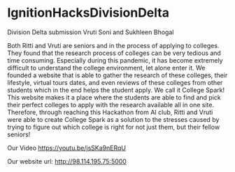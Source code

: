 # IgnitionHacksDivisionDelta
Division Delta submission Vruti Soni and Sukhleen Bhogal

Both Ritti and Vruti are seniors and in the process of applying to colleges. They found that the research process of colleges can be very tedious and time consuming. Especially during this pandemic, it has become extremely difficult to understand the college environment, let alone enter it. We founded a website that is able to gather the research of these colleges, their lifestyle, virtual tours dates, and even reviews of these colleges from other students which in the end helps the student apply. We call it College Spark! This website makes it a place where the students are able to find and pick their perfect colleges to apply with the research available all in one site. Therefore, through reaching this Hackathon from AI club, Ritti and Vruti were able to create College Spark as a solution to the stresses caused by trying to figure out which college is right for not just them, but their fellow seniors!

Our Video
https://youtu.be/jsSKa9nERqU

Our website url: http://98.114.195.75:5000
